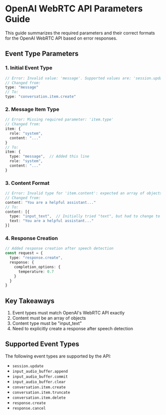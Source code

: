 # OpenAI WebRTC API Parameters Guide

This guide summarizes the required parameters and their correct formats for the OpenAI WebRTC API based on error responses.

## Event Type Parameters

### 1. Initial Event Type
```typescript
// Error: Invalid value: 'message'. Supported values are: 'session.update'...
// Changed from:
type: "message"
// To:
type: "conversation.item.create"
```

### 2. Message Item Type
```typescript
// Error: Missing required parameter: 'item.type'
// Changed from:
item: {
  role: "system",
  content: "..."
}
// To:
item: {
  type: "message",  // Added this line
  role: "system",
  content: "..."
}
```

### 3. Content Format
```typescript
// Error: Invalid type for 'item.content': expected an array of objects
// Changed from:
content: "You are a helpful assistant..."
// To:
content: [{
  type: "input_text",  // Initially tried "text", but had to change to "input_text"
  text: "You are a helpful assistant..."
}]
```

### 4. Response Creation
```typescript
// Added response creation after speech detection
const request = {
  type: "response.create",
  response: {
    completion_options: {
      temperature: 0.7
    }
  }
}
```

## Key Takeaways

1. Event types must match OpenAI's WebRTC API exactly
2. Content must be an array of objects
3. Content type must be "input_text"
4. Need to explicitly create a response after speech detection

## Supported Event Types

The following event types are supported by the API:
- `session.update`
- `input_audio_buffer.append`
- `input_audio_buffer.commit`
- `input_audio_buffer.clear`
- `conversation.item.create`
- `conversation.item.truncate`
- `conversation.item.delete`
- `response.create`
- `response.cancel`
